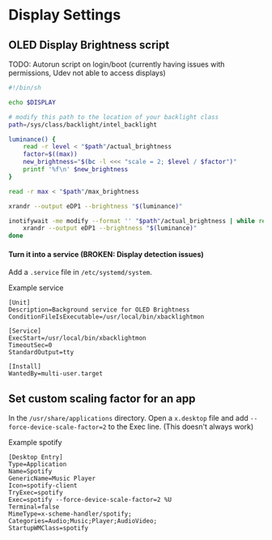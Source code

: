 # Display Settings

## OLED Display Brightness script

TODO: Autorun script on login/boot (currently having issues with permissions, Udev not able to access displays)

```sh
#!/bin/sh

echo $DISPLAY

# modify this path to the location of your backlight class
path=/sys/class/backlight/intel_backlight

luminance() {
    read -r level < "$path"/actual_brightness
    factor=$((max))
    new_brightness="$(bc -l <<< "scale = 2; $level / $factor")"
    printf '%f\n' $new_brightness
}

read -r max < "$path"/max_brightness

xrandr --output eDP1 --brightness "$(luminance)"

inotifywait -me modify --format '' "$path"/actual_brightness | while read; do
    xrandr --output eDP1 --brightness "$(luminance)"
done
```

#### Turn it into a service (BROKEN: Display detection issues)
Add a `.service` file in `/etc/systemd/system`.

Example service
```
[Unit]
Description=Background service for OLED Brightness
ConditionFileIsExecutable=/usr/local/bin/xbacklightmon

[Service]
ExecStart=/usr/local/bin/xbacklightmon
TimeoutSec=0
StandardOutput=tty

[Install]
WantedBy=multi-user.target
```

## Set custom scaling factor for an app

In the `/usr/share/applications` directory. Open a `x.desktop` file and add `--force-device-scale-factor=2` to the Exec line. (This doesn't always work)

Example spotify

```
[Desktop Entry]
Type=Application
Name=Spotify
GenericName=Music Player
Icon=spotify-client
TryExec=spotify
Exec=spotify --force-device-scale-factor=2 %U
Terminal=false
MimeType=x-scheme-handler/spotify;
Categories=Audio;Music;Player;AudioVideo;
StartupWMClass=spotify
```